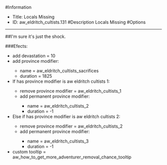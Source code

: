 #Information
 - Title: Locals Missing
 - ID: aw_eldritch_cultists.131
#Description
Locals Missing
#Options

___
##I'm sure it's just the shock.

###Efects:<ul><li>add devastation = 10</li><li>add province modifier:</li><ul><li>name = aw_eldritch_cultists_sacrifices</li><li>duration = 1825</li></ul><li>If has province modifier is aw eldritch cultists 1:</li><ul><li>remove province modifier = aw_eldritch_cultists_1</li><li>add permanent province modifier:</li><ul><li>name = aw_eldritch_cultists_2</li><li>duration = -1</li></ul></ul><li>Else if has province modifier is aw eldritch cultists 2:</li><ul><li>remove province modifier = aw_eldritch_cultists_2</li><li>add permanent province modifier:</li><ul><li>name = aw_eldritch_cultists_3</li><li>duration = -1</li></ul></ul><li>custom tooltip = aw_how_to_get_more_adventurer_removal_chance_tooltip</li></ul>
